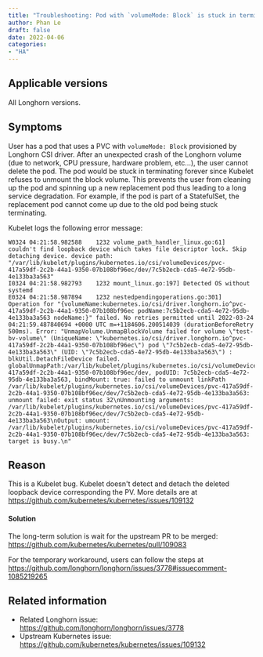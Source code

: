 ```yaml
---
title: "Troubleshooting: Pod with `volumeMode: Block` is stuck in terminating"
author: Phan Le
draft: false
date: 2022-04-06
categories:
- "HA"
---
```


## Applicable versions
All Longhorn versions.

## Symptoms

User has a pod that uses a PVC with `volumeMode: Block` provisioned by Longhorn CSI driver.
After an unexpected crash of the Longhorn volume (due to network, CPU pressure, hardware problem, etc...), the user cannot delete the pod.
The pod would be stuck in terminating forever since Kubelet refuses to unmount the block volume.
This prevents the user from cleaning up the pod and spinning up a new replacement pod thus leading to a long service degradation.
For example, if the pod is part of a StatefulSet, the replacement pod cannot come up due to the old pod being stuck terminating.

Kubelet logs the following error message:
```
W0324 04:21:58.982588    1232 volume_path_handler_linux.go:61] couldn't find loopback device which takes file descriptor lock. Skip detaching device. device path: "/var/lib/kubelet/plugins/kubernetes.io/csi/volumeDevices/pvc-417a59df-2c2b-44a1-9350-07b108bf96ec/dev/7c5b2ecb-cda5-4e72-95db-4e133ba3a563"
I0324 04:21:58.982793    1232 mount_linux.go:197] Detected OS without systemd
E0324 04:21:58.987894    1232 nestedpendingoperations.go:301] Operation for "{volumeName:kubernetes.io/csi/driver.longhorn.io^pvc-417a59df-2c2b-44a1-9350-07b108bf96ec podName:7c5b2ecb-cda5-4e72-95db-4e133ba3a563 nodeName:}" failed. No retries permitted until 2022-03-24 04:21:59.487840694 +0000 UTC m=+1184606.200514039 (durationBeforeRetry 500ms). Error: "UnmapVolume.UnmapBlockVolume failed for volume \"test-bv-volume\" (UniqueName: \"kubernetes.io/csi/driver.longhorn.io^pvc-417a59df-2c2b-44a1-9350-07b108bf96ec\") pod \"7c5b2ecb-cda5-4e72-95db-4e133ba3a563\" (UID: \"7c5b2ecb-cda5-4e72-95db-4e133ba3a563\") : blkUtil.DetachFileDevice failed. globalUnmapPath:/var/lib/kubelet/plugins/kubernetes.io/csi/volumeDevices/pvc-417a59df-2c2b-44a1-9350-07b108bf96ec/dev, podUID: 7c5b2ecb-cda5-4e72-95db-4e133ba3a563, bindMount: true: failed to unmount linkPath /var/lib/kubelet/plugins/kubernetes.io/csi/volumeDevices/pvc-417a59df-2c2b-44a1-9350-07b108bf96ec/dev/7c5b2ecb-cda5-4e72-95db-4e133ba3a563: unmount failed: exit status 32\nUnmounting arguments: /var/lib/kubelet/plugins/kubernetes.io/csi/volumeDevices/pvc-417a59df-2c2b-44a1-9350-07b108bf96ec/dev/7c5b2ecb-cda5-4e72-95db-4e133ba3a563\nOutput: umount: /var/lib/kubelet/plugins/kubernetes.io/csi/volumeDevices/pvc-417a59df-2c2b-44a1-9350-07b108bf96ec/dev/7c5b2ecb-cda5-4e72-95db-4e133ba3a563: target is busy.\n"
```

## Reason

This is a Kubelet bug.
Kubelet doesn't detect and detach the deleted loopback device corresponding the PV.
More details are at https://github.com/kubernetes/kubernetes/issues/109132

#### Solution

The long-term solution is wait for the upstream PR to be merged: https://github.com/kubernetes/kubernetes/pull/109083

For the temporary workaround, users can follow the steps at https://github.com/longhorn/longhorn/issues/3778#issuecomment-1085219265

## Related information

* Related Longhorn issue: https://github.com/longhorn/longhorn/issues/3778
* Upstream Kubernetes issue: https://github.com/kubernetes/kubernetes/issues/109132
